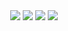 <div align="center">
	<img src="https://img.shields.io/badge/norminette-passing-success"/>
	<img src="https://img.shields.io/badge/leaks-none-success" />
  <img src="https://img.shields.io/badge/bonus-included-success"/>
  <img src="https://img.shields.io/badge/-125%2F100-success?logo=42&logoColor=fff" />
</div>
